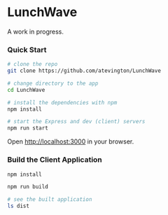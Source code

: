 # LunchWave

A work in progress.

### Quick Start

```sh
# clone the repo
git clone https://github.com/atevington/LunchWave

# change directory to the app
cd LunchWave

# install the dependencies with npm
npm install

# start the Express and dev (client) servers
npm run start
```

Open [http://localhost:3000](http://localhost:3000) in your browser.

### Build the Client Application

```sh
npm install

npm run build

# see the built application
ls dist
```

